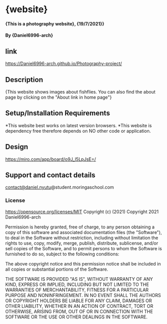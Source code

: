 # {website}
#### {This is a photography website}, {19/7/2021}}
#### By **{Daniel6996-arch}**
## link
https://Daniel6996-arch.github.io/Photography-project/
## Description
{This website shows images about fishflies. You can also find the about page by clicking on the "About link in home page"}
## Setup/Installation Requirements
*This website best works on latest version browsers.
*This website is dependency free therefore depends on NO other code or application.
## Design
https://miro.com/app/board/o9J_l5LpJsE=/
## Support and contact details
contact@daniel.nyutu@student.moringaschool.com
### License 
https://opensource.org/licenses/MIT
Copyright (c) (2021)
Copyright 2021 Daniel6996-arch

Permission is hereby granted, free of charge, to any person obtaining a copy of this software and associated documentation files (the "Software"), to deal in the Software without restriction, including without limitation the rights to use, copy, modify, merge, publish, distribute, sublicense, and/or sell copies of the Software, and to permit persons to whom the Software is furnished to do so, subject to the following conditions:

The above copyright notice and this permission notice shall be included in all copies or substantial portions of the Software.

THE SOFTWARE IS PROVIDED "AS IS", WITHOUT WARRANTY OF ANY KIND, EXPRESS OR IMPLIED, INCLUDING BUT NOT LIMITED TO THE WARRANTIES OF MERCHANTABILITY, FITNESS FOR A PARTICULAR PURPOSE AND NONINFRINGEMENT. IN NO EVENT SHALL THE AUTHORS OR COPYRIGHT HOLDERS BE LIABLE FOR ANY CLAIM, DAMAGES OR OTHER LIABILITY, WHETHER IN AN ACTION OF CONTRACT, TORT OR OTHERWISE, ARISING FROM, OUT OF OR IN CONNECTION WITH THE SOFTWARE OR THE USE OR OTHER DEALINGS IN THE SOFTWARE.